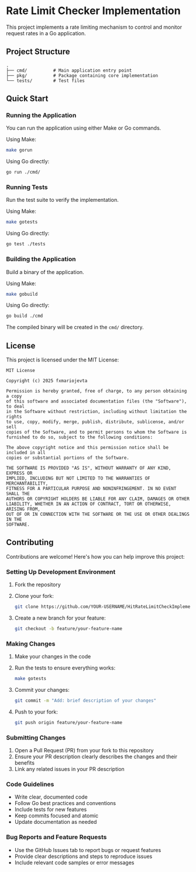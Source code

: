# Rate Limit Checker Implementation

This project implements a rate limiting mechanism to control and monitor request rates in a Go application.

## Project Structure

```tree
.
├── cmd/          # Main application entry point
├── pkg/          # Package containing core implementation
└── tests/        # Test files
```

## Quick Start

### Running the Application

You can run the application using either Make or Go commands.

Using Make:

```bash
make gorun
```

Using Go directly:

```bash
go run ./cmd/
```

### Running Tests

Run the test suite to verify the implementation.

Using Make:

```bash
make gotests
```

Using Go directly:

```bash
go test ./tests
```

### Building the Application

Build a binary of the application.

Using Make:

```bash
make gobuild
```

Using Go directly:

```bash
go build ./cmd
```

The compiled binary will be created in the `cmd/` directory.

## License

This project is licensed under the MIT License:

```text
MIT License

Copyright (c) 2025 fxmariojevta

Permission is hereby granted, free of charge, to any person obtaining a copy
of this software and associated documentation files (the "Software"), to deal
in the Software without restriction, including without limitation the rights
to use, copy, modify, merge, publish, distribute, sublicense, and/or sell
copies of the Software, and to permit persons to whom the Software is
furnished to do so, subject to the following conditions:

The above copyright notice and this permission notice shall be included in all
copies or substantial portions of the Software.

THE SOFTWARE IS PROVIDED "AS IS", WITHOUT WARRANTY OF ANY KIND, EXPRESS OR
IMPLIED, INCLUDING BUT NOT LIMITED TO THE WARRANTIES OF MERCHANTABILITY,
FITNESS FOR A PARTICULAR PURPOSE AND NONINFRINGEMENT. IN NO EVENT SHALL THE
AUTHORS OR COPYRIGHT HOLDERS BE LIABLE FOR ANY CLAIM, DAMAGES OR OTHER
LIABILITY, WHETHER IN AN ACTION OF CONTRACT, TORT OR OTHERWISE, ARISING FROM,
OUT OF OR IN CONNECTION WITH THE SOFTWARE OR THE USE OR OTHER DEALINGS IN THE
SOFTWARE.
```

## Contributing

Contributions are welcome! Here's how you can help improve this project:

### Setting Up Development Environment

1. Fork the repository

2. Clone your fork:

   ```bash
   git clone https://github.com/YOUR-USERNAME/HitRateLimitCheckImplementation.git
   ```

3. Create a new branch for your feature:

   ```bash
   git checkout -b feature/your-feature-name
   ```

### Making Changes

1. Make your changes in the code

2. Run the tests to ensure everything works:

   ```bash
   make gotests
   ```

3. Commit your changes:

   ```bash
   git commit -m "Add: brief description of your changes"
   ```

4. Push to your fork:

   ```bash
   git push origin feature/your-feature-name
   ```

### Submitting Changes

1. Open a Pull Request (PR) from your fork to this repository
2. Ensure your PR description clearly describes the changes and their benefits
3. Link any related issues in your PR description

### Code Guidelines

- Write clear, documented code
- Follow Go best practices and conventions
- Include tests for new features
- Keep commits focused and atomic
- Update documentation as needed

### Bug Reports and Feature Requests

- Use the GitHub Issues tab to report bugs or request features
- Provide clear descriptions and steps to reproduce issues
- Include relevant code samples or error messages

